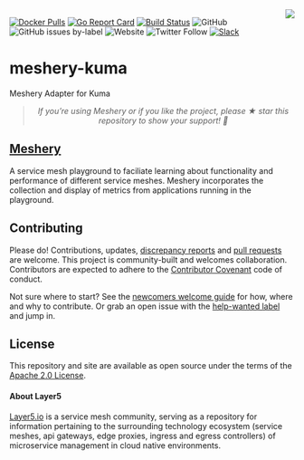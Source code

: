 <img align="right" src="https://layer5.io/assets/images/cube-sh-small.png" />

[![Docker Pulls](https://img.shields.io/docker/pulls/layer5/meshery-kuma.svg)](https://hub.docker.com/r/layer5/meshery-kuma)
[![Go Report Card](https://goreportcard.com/badge/github.com/layer5io/meshery-kuma)](https://goreportcard.com/report/github.com/layer5io/meshery-kuma)
[![Build Status](https://github.com/layer5io/meshery-kuma/workflows/Meshery-Kuma/badge.svg)](https://github.com/layer5io/meshery-kuma/actions)
![GitHub](https://img.shields.io/github/license/layer5io/meshery-kuma.svg)
![GitHub issues by-label](https://img.shields.io/github/issues/layer5io/meshery-kuma/help%20wanted.svg)
![Website](https://img.shields.io/website/https/layer5.io/meshery.svg)
![Twitter Follow](https://img.shields.io/twitter/follow/layer5.svg?label=Follow&style=social)
[![Slack](https://img.shields.io/badge/slack-380-lightgrey)](http://slack.layer5.io)

# meshery-kuma
Meshery Adapter for Kuma

><p align="center"><i>If you’re using Meshery or if you like the project, please ★ star this repository to show your support! 🤩</i></p>


## [Meshery](https://layer5.io/meshery)

A service mesh playground to faciliate learning about functionality and performance of different service meshes. Meshery incorporates the collection and display of metrics from applications running in the playground.

## Contributing
Please do! Contributions, updates, [discrepancy reports](/../../issues) and [pull requests](/../../pulls) are welcome. This project is community-built and welcomes collaboration. Contributors are expected to adhere to the [Contributor Covenant](http://contributor-covenant.org) code of conduct.

Not sure where to start? See the [newcomers welcome guide](https://docs.google.com/document/d/14Fofs9BysojB5igihXBI_SsFWoSUu-QRsGnnFqUvR0M/edit) for how, where and why to contribute. Or grab an open issue with the [help-wanted label](../../labels/help%20wanted) and jump in.

## License

This repository and site are available as open source under the terms of the [Apache 2.0 License](https://opensource.org/licenses/Apache-2.0).

#### About Layer5
[Layer5.io](https://layer5.io) is a service mesh community, serving as a repository for information pertaining to the surrounding technology ecosystem (service meshes, api gateways, edge proxies, ingress and egress controllers) of microservice management in cloud native environments.
